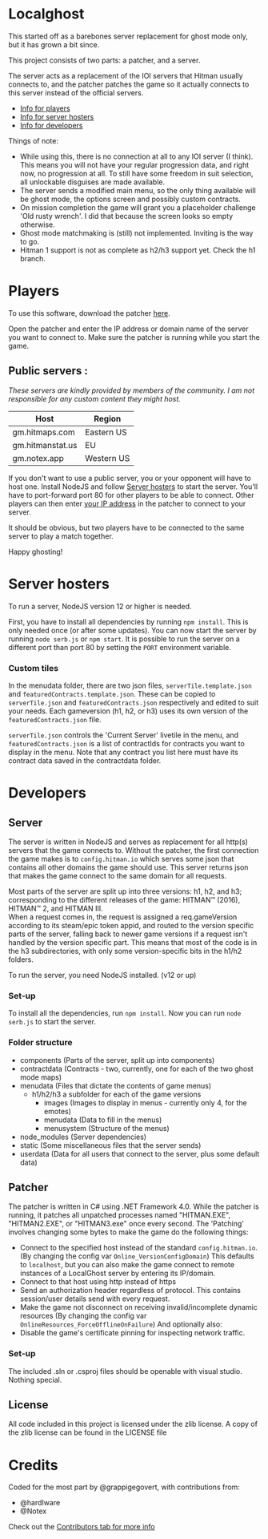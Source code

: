# Localghost
This started off as a barebones server replacement for ghost mode only, but it has grown a bit since.

This project consists of two parts: a patcher, and a server.

The server acts as a replacement of the IOI servers that Hitman usually connects to, and the patcher patches the game so it actually connects to this server instead of the official servers.
- [Info for players](#players)
- [Info for server hosters](#server-hosters)
- [Info for developers](#developers)

Things of note:

- While using this, there is no connection at all to any IOI server (I think). This means you will not have your regular progression data, and right now, no progression at all. To still have some freedom in suit selection, all unlockable disguises are made available.
- The server sends a modified main menu, so the only thing available will be ghost mode, the options screen and possibly custom contracts.
- On mission completion the game will grant you a placeholder challenge 'Old rusty wrench'. I did that because the screen looks so empty otherwise.
- Ghost mode matchmaking is (still) not implemented. Inviting is the way to go.
- Hitman 1 support is not as complete as h2/h3 support yet. Check the h1 branch.

# Players
To use this software, download the patcher [here](https://gitlab.com/grappigegovert/localghost/-/jobs/artifacts/master/download?job=build_patcher).

Open the patcher and enter the IP address or domain name of the server you want to connect to.
Make sure the patcher is running while you start the game.

## Public servers : 
_These servers are kindly provided by members of the community. I am not responsible for any custom content they might host._

| Host | Region |
| ------ | ------ |
| gm.hitmaps.com | Eastern US |
| gm.hitmanstat.us  | EU |
| gm.notex.app | Western US |

If you don't want to use a public server, you or your opponent will have to host one. Install NodeJS and follow [Server hosters](#server-hosters) to start the server. You'll have to port-forward port 80 for other players to be able to connect. Other players can then enter [your IP address](https://ident.me/) in the patcher to connect to your server.

It should be obvious, but two players have to be connected to the same server to play a match together.

Happy ghosting!

# Server hosters

To run a server, NodeJS version 12 or higher is needed.

First, you have to install all dependencies by running `npm install`. This is only needed once (or after some updates).
You can now start the server by running `node serb.js` or `npm start`.
It is possible to run the server on a different port than port 80 by setting the `PORT` environment variable.

### Custom tiles
In the menudata folder, there are two json files, `serverTile.template.json` and `featuredContracts.template.json`. These can be copied to `serverTile.json` and `featuredContracts.json` respectively and edited to suit your needs.
Each gameversion (h1, h2, or h3) uses its own version of the `featuredContracts.json` file.

`serverTile.json` controls the 'Current Server' livetile in the menu, and `featuredContracts.json` is a list of contractIds for contracts you want to display in the menu. Note that any contract you list here must have its contract data saved in the contractdata folder.


# Developers

## Server

The server is written in NodeJS and serves as replacement for all http(s) servers that the game connects to.
Without the patcher, the first connection the game makes is to `config.hitman.io` which serves some json that contains all other domains the game should use.
This server returns json that makes the game connect to the same domain for all requests.

Most parts of the server are split up into three versions: h1, h2, and h3; corresponding to the different releases of the game: HITMAN™ (2016), HITMAN™ 2, and HITMAN III.
\
When a request comes in, the request is assigned a req.gameVersion according to its steam/epic token appid, and routed to the version specific parts of the server, falling back to newer game versions if a request isn't handled by the version specific part.
This means that most of the code is in the h3 subdirectories, with only some version-specific bits in the h1/h2 folders.

To run the server, you need NodeJS installed. (v12 or up)

### Set-up
To install all the dependencies, run `npm install`. Now you can run `node serb.js` to start the server.

### Folder structure
- components (Parts of the server, split up into components)
- contractdata (Contracts - two, currently, one for each of the two ghost mode maps)
- menudata (Files that dictate the contents of game menus)
  - h1/h2/h3 a subfolder for each of the game versions
    - images (Images to display in menus - currently only 4, for the emotes)
    - menudata (Data to fill in the menus)
    - menusystem (Structure of the menus)
- node_modules (Server dependencies)
- static (Some miscellaneous files that the server sends)
- userdata (Data for all users that connect to the server, plus some default data)

## Patcher

The patcher is written in C# using .NET Framework 4.0. While the patcher is running, it patches all unpatched processes named "HITMAN.EXE", "HITMAN2.EXE", or "HITMAN3.exe" once every second.
The 'Patching' involves changing some bytes to make the game do the following things:
- Connect to the specified host instead of the standard `config.hitman.io`. (By changing the config var `Online_VersionConfigDomain`)
This defaults to `localhost`, but you can also make the game connect to remote instances of a LocalGhost server by entering its IP/domain.
- Connect to that host using http instead of https
- Send an authorization header regardless of protocol. This contains session/user details send with every request.
- Make the game not disconnect on receiving invalid/incomplete dynamic resources (By changing the config var `OnlineResources_ForceOfflineOnFailure`)
And optionally also:
- Disable the game's certificate pinning for inspecting network traffic.

### Set-up
The included .sln or .csproj files should be openable with visual studio. Nothing special.

## License
All code included in this project is licensed under the zlib license.
A copy of the zlib license can be found in the LICENSE file

# Credits

Coded for the most part by @grappigegovert, with contributions from:
 - @hardIware
 - @Notex

Check out the [Contributors tab for more info](https://gitlab.com/grappigegovert/localghost/-/graphs/master)
